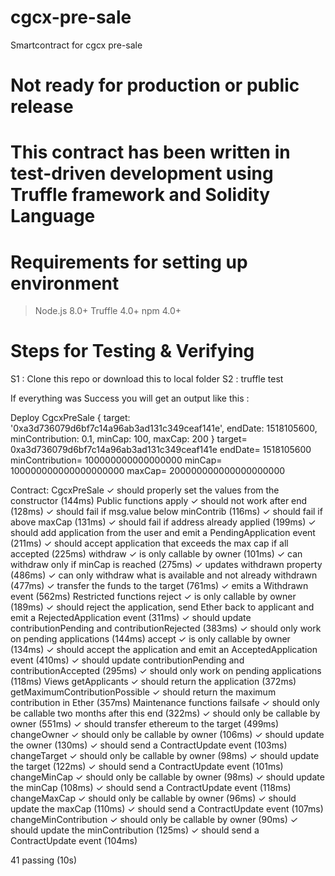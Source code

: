 # cgcx-pre-sale
Smartcontract for cgcx pre-sale


# Not ready for production or public release 

# This contract has been written in test-driven development using Truffle framework and Solidity Language 

# Requirements for setting up environment 

 > Node.js 8.0+ 
 > Truffle 4.0+
 > npm 4.0+
 
 # Steps for Testing & Verifying
 
 S1 : Clone this repo or download this to local folder 
 S2 : truffle test 
 
 If everything was Success you will get an output like this : 
 
 
 Deploy CgcxPreSale { target: '0xa3d736079d6bf7c14a96ab3ad131c349ceaf141e',
  endDate: 1518105600,
  minContribution: 0.1,
  minCap: 100,
  maxCap: 200 }
target= 0xa3d736079d6bf7c14a96ab3ad131c349ceaf141e
endDate= 1518105600
minContribution= 100000000000000000
minCap= 100000000000000000000
maxCap= 200000000000000000000


  Contract: CgcxPreSale
    ✓ should properly set the values from the constructor (144ms)
    Public functions
      apply
        ✓ should not work after end (128ms)
        ✓ should fail if msg.value below minContrib (116ms)
        ✓ should fail if above maxCap (131ms)
        ✓ should fail if address already applied (199ms)
        ✓ should add application from the user and emit a PendingApplication event (211ms)
        ✓ should accept application that exceeds the max cap if all accepted (225ms)
      withdraw
        ✓ is only callable by owner (101ms)
        ✓ can withdraw only if minCap is reached (275ms)
        ✓ updates withdrawn property (486ms)
        ✓ can only withdraw what is available and not already withdrawn (477ms)
        ✓ transfer the funds to the target (761ms)
        ✓ emits a Withdrawn event (562ms)
    Restricted functions
      reject
        ✓ is only callable by owner (189ms)
        ✓ should reject the application, send Ether back to applicant and emit a RejectedApplication event (311ms)
        ✓ should update contributionPending and contributionRejected (383ms)
        ✓ should only work on pending applications (144ms)
      accept
        ✓ is only callable by owner (134ms)
        ✓ should accept the application and emit an AcceptedApplication event (410ms)
        ✓ should update contributionPending and contributionAccepted (295ms)
        ✓ should only work on pending applications (118ms)
    Views
      getApplicants
        ✓ should return the application (372ms)
      getMaximumContributionPossible
        ✓ should return the maximum contribution in Ether (357ms)
    Maintenance functions
      failsafe
        ✓ should only be callable two months after this end (322ms)
        ✓ should only be callable by owner (551ms)
        ✓ should transfer ethereum to the target (499ms)
      changeOwner
        ✓ should only be callable by owner (106ms)
        ✓ should update the owner (130ms)
        ✓ should send a ContractUpdate event (103ms)
      changeTarget
        ✓ should only be callable by owner (98ms)
        ✓ should update the target (122ms)
        ✓ should send a ContractUpdate event (101ms)
      changeMinCap
        ✓ should only be callable by owner (98ms)
        ✓ should update the minCap (108ms)
        ✓ should send a ContractUpdate event (118ms)
      changeMaxCap
        ✓ should only be callable by owner (96ms)
        ✓ should update the maxCap (110ms)
        ✓ should send a ContractUpdate event (107ms)
      changeMinContribution
        ✓ should only be callable by owner (90ms)
        ✓ should update the minContribution (125ms)
        ✓ should send a ContractUpdate event (104ms)


  41 passing (10s)

